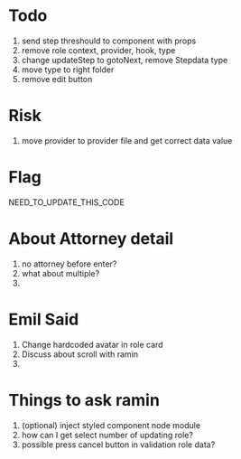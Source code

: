 # Todo
1. send step threshould to component with props
2. remove role context, provider, hook, type
3. change updateStep to gotoNext, remove Stepdata type
4. move type to right folder
5. remove edit button

# Risk
1. move provider to provider file and get correct data value

# Flag
NEED_TO_UPDATE_THIS_CODE

# About Attorney detail
1. no attorney before enter?
2. what about multiple?
3. 

# Emil Said
1. Change hardcoded avatar in role card 
2. Discuss about scroll with ramin
3. 

# Things to ask ramin
1. (optional) inject styled component node module
2. how can I get select number of updating role?
3. possible press cancel button in validation role data?